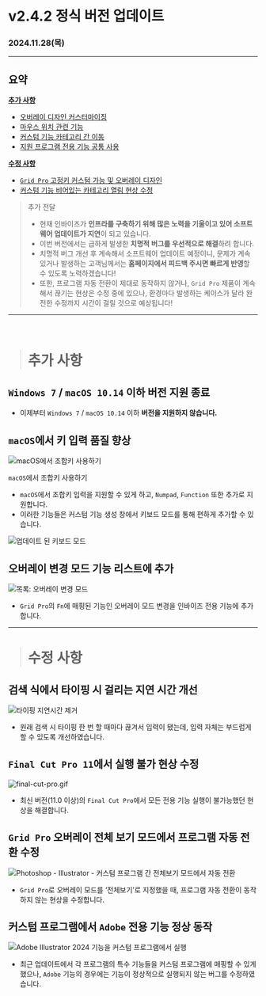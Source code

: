 # v2.4.2 정식 버전 업데이트

### 2024.11.28(목)

---

## 요약

**[추가 사항](#추가-사항)**

- [오버레이 디자인 커스터마이징](#오버레이-디자인-커스터마이징)
- [마우스 위치 관련 기능](#마우스-위치-관련-기능)
- [커스텀 기능 카테고리 간 이동](#커스텀-기능-카테고리-간-이동)
- [지원 프로그램 전용 기능 공통 사용](#지원-프로그램-전용-기능-공통-사용)

**[수정 사항](#수정-사항)**

- [`Grid Pro` 고정키 커스텀 가능 및 오버레이 디자인](#grid-pro-고정키-커스텀-가능-및-오버레이-디자인)
- [커스텀 기능 비어있는 카테고리 열림 현상 수정](#커스텀-기능-비어있는-카테고리-열림-현상-수정)

> 추가 전달
>
> - 현재 인바이즈가 **인프라를 구축하기 위해 많은 노력을 기울이고 있어 소프트웨어 업데이트가 지연**이 되고 있습니다.
> - 이번 버전에서는 급하게 발생한 **치명적 버그를 우선적으로 해결**하려 합니다.
> - 치명적 버그 개선 후 계속해서 소프트웨어 업데이트 예정이니, 문제가 계속 있거나 발생하는 고객님께서는 **홈페이지에서 피드백 주시면 빠르게 반영**할 수 있도록 노력하겠습니다!
> - 또한, 프로그램 자동 전환이 제대로 동작하지 않거나, `Grid Pro` 제품이 계속해서 끊기는 현상은 수정 중에 있으나, 환경마다 발생하는 케이스가 달라 완전한 수정까지 시간이 걸릴 것으로 예상됩니다!

---

<br />

> # 추가 사항

## `Windows 7` / `macOS 10.14` 이하 버전 지원 종료

- 이제부터 `Windows 7` / `macOS 10.14` 이하 **버전을 지원하지 않습니다.**

## `macOS`에서 키 입력 품질 향상

![`macOS`에서 조합키 사용하기](../assets/v2.4.2/macOS_combine_keys.gif)

`macOS`에서 조합키 사용하기

- `macOS`에서 조합키 입력을 지원할 수 있게 하고, `Numpad`, `Function` 또한 추가로 지원합니다.
- 이러한 기능들은 커스텀 기능 생성 창에서 키보드 모드를 통해 편하게 추가할 수 있습니다.

![업데이트 된 키보드 모드](../assets/v2.4.2/macOS_keyboard_mode.png)

## 오버레이 변경 모드 기능 리스트에 추가

![목록: 오버레이 변경 모드](../assets/v2.4.2/change_overlay_mode.png)

- `Grid Pro`의 `Fn`에 매핑된 기능인 오버레이 모드 변경을 인바이즈 전용 기능에 추가합니다.

---

> # 수정 사항

## 검색 식에서 타이핑 시 걸리는 지연 시간 개선

![타이핑 지연시간 제거](../assets/v2.4.2/search-typing-optimize.gif)

- 원래 검색 시 타이핑 한 번 할 때마다 끊겨서 입력이 됐는데, 입력 자체는 부드럽게 할 수 있도록 개선하였습니다.

## `Final Cut Pro 11`에서 실행 불가 현상 수정

![final-cut-pro.gif](../assets/v2.4.2/final-cut-pro.gif)

- 최신 버전(11.0 이상)의 `Final Cut Pro`에서 모든 전용 기능 실행이 불가능했던 현상을 해결합니다.

## `Grid Pro` 오버레이 전체 보기 모드에서 프로그램 자동 전환 수정

![Photoshop - Illustrator - 커스텀 프로그램 간 전체보기 모드에서 자동 전환](../assets/v2.4.2/auto-focus-on-all-mode.gif)

- `Grid Pro`로 오버레이 모드를 ‘전체보기’로 지정했을 때, 프로그램 자동 전환이 동작하지 않는 현상을 수정합니다.

## 커스텀 프로그램에서 `Adobe` 전용 기능 정상 동작

![`Adobe Illustrator 2024` 기능을 커스텀 프로그램에서 실행](../assets/v2.4.2/adobe-on-custom.gif)

- 최근 업데이트에서 각 프로그램의 특수 기능들을 커스텀 프로그램에 매핑할 수 있게 했으나, `Adobe` 기능의 경우에는 기능이 정상적으로 실행되지 않는 버그를 수정하였습니다.
